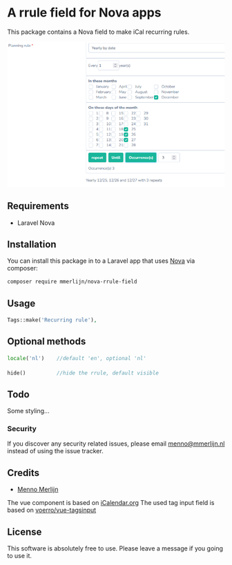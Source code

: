 # A rrule field for Nova apps

This package contains a Nova field to make iCal recurring rules.

![screenshot of the tags field](https://raw.githubusercontent.com/mmerlijn/nova-rrule-field/master/screenshot.png)

## Requirements

- Laravel Nova 

## Installation

You can install this package in to a Laravel app that uses [Nova](https://nova.laravel.com) via composer:

```bash
composer require mmerlijn/nova-rrule-field
```

## Usage

```php
Tags::make('Recurring rule'),
```

## Optional methods
```php
locale('nl')    //default 'en', optional 'nl'

hide()          //hide the rrule, default visible
```

## Todo

Some styling...

### Security

If you discover any security related issues, please email menno@mmerlijn.nl instead of using the issue tracker.


## Credits

- [Menno Merlijn](https://github.com/mmerlijn)

The vue component is based on [iCalendar.org](https://icalendar.org/rrule-tool.html)
The used tag input field is based on [voerro/vue-tagsinput](https://voerro.github.io/vue-tagsinput/)


## License

This software is absolutely free to use. Please leave a message if you going to use it.
